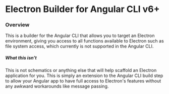 # Electron Builder for Angular CLI v6+

### Overview

This is a builder for the Angular CLI that allows you to target an Electron environment, 
giving you access to all functions available to Electron such as file system access, which currently
is not supported in the Angular CLI.

##### What this isn't

This is not schematics or anything else that will help scaffold an Electron application for you. This is simply an extension
to the Angular CLI build step to allow your Angular app to have full access to Electron's features without any awkward workarounds
like message passing.
